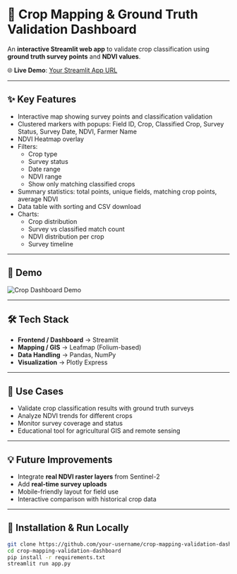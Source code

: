 # 🌾 Crop Mapping & Ground Truth Validation Dashboard

An **interactive Streamlit web app** to validate crop classification using **ground truth survey points** and **NDVI values**.  

🌐 **Live Demo**: [Your Streamlit App URL](https://your-streamlit-url.streamlit.app)

---

## ✨ Key Features
- Interactive map showing survey points and classification validation
- Clustered markers with popups: Field ID, Crop, Classified Crop, Survey Status, Survey Date, NDVI, Farmer Name
- NDVI Heatmap overlay
- Filters:
  - Crop type  
  - Survey status  
  - Date range  
  - NDVI range  
  - Show only matching classified crops
- Summary statistics: total points, unique fields, matching crop points, average NDVI
- Data table with sorting and CSV download
- Charts:
  - Crop distribution  
  - Survey vs classified match count  
  - NDVI distribution per crop  
  - Survey timeline

---

## 📸 Demo

![Crop Dashboard Demo](assets/demo.gif)

---

## 🛠️ Tech Stack
- **Frontend / Dashboard** → Streamlit  
- **Mapping / GIS** → Leafmap (Folium-based)  
- **Data Handling** → Pandas, NumPy  
- **Visualization** → Plotly Express  

---

## 📌 Use Cases
- Validate crop classification results with ground truth surveys  
- Analyze NDVI trends for different crops  
- Monitor survey coverage and status  
- Educational tool for agricultural GIS and remote sensing  

---

## 💡 Future Improvements
- Integrate **real NDVI raster layers** from Sentinel-2  
- Add **real-time survey uploads**  
- Mobile-friendly layout for field use  
- Interactive comparison with historical crop data  

---

## 🚀 Installation & Run Locally
```bash
git clone https://github.com/your-username/crop-mapping-validation-dashboard.git
cd crop-mapping-validation-dashboard
pip install -r requirements.txt
streamlit run app.py
